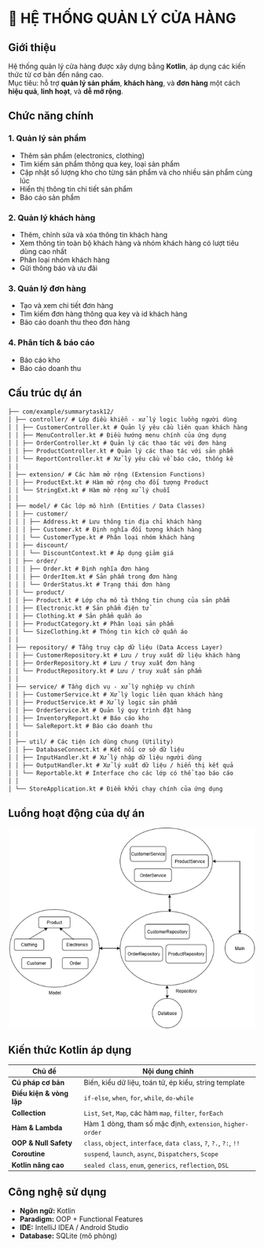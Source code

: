 # 🛒 HỆ THỐNG QUẢN LÝ CỬA HÀNG

## Giới thiệu
Hệ thống quản lý cửa hàng được xây dựng bằng **Kotlin**, áp dụng các kiến thức từ cơ bản đến nâng cao.  
Mục tiêu: hỗ trợ **quản lý sản phẩm**, **khách hàng**, và **đơn hàng** một cách **hiệu quả**, **linh hoạt**, và **dễ mở rộng**.

## Chức năng chính

### 1. Quản lý sản phẩm
- Thêm sản phẩm (electronics, clothing)  
- Tìm kiếm sản phẩm thông qua key, loại sản phẩm
- Cập nhật số lượng kho cho từng sản phẩm và cho nhiều sản phẩm cùng lúc
- Hiển thị thông tin chi tiết sản phẩm  
- Báo cáo sản phẩm  

### 2. Quản lý khách hàng
- Thêm, chỉnh sửa và xóa thông tin khách hàng
- Xem thông tin toàn bộ khách hàng và nhóm khách hàng có lượt tiêu dùng cao nhất 
- Phân loại nhóm khách hàng  
- Gửi thông báo và ưu đãi  

### 3. Quản lý đơn hàng
- Tạo và xem chi tiết đơn hàng  
- Tìm kiếm đơn hàng thông qua key và id khách hàng
- Báo cáo doanh thu theo đơn hàng  

### 4. Phân tích & báo cáo
- Báo cáo kho  
- Báo cáo doanh thu  

## Cấu trúc dự án

```
├── com/example/summarytask12/
│ ├── controller/ # Lớp điều khiển - xử lý logic luồng người dùng
│ │ ├── CustomerController.kt # Quản lý yêu cầu liên quan khách hàng
│ │ ├── MenuController.kt # Điều hướng menu chính của ứng dụng
│ │ ├── OrderController.kt # Quản lý các thao tác với đơn hàng
│ │ ├── ProductController.kt # Quản lý các thao tác với sản phẩm
│ │ └── ReportController.kt # Xử lý yêu cầu về báo cáo, thống kê
│ │
│ ├── extension/ # Các hàm mở rộng (Extension Functions)
│ │ ├── ProductExt.kt # Hàm mở rộng cho đối tượng Product
│ │ └── StringExt.kt # Hàm mở rộng xử lý chuỗi
│ │
│ ├── model/ # Các lớp mô hình (Entities / Data Classes)
│ │ ├── customer/
│ │ │ ├── Address.kt # Lưu thông tin địa chỉ khách hàng
│ │ │ ├── Customer.kt # Định nghĩa đối tượng khách hàng
│ │ │ └── CustomerType.kt # Phân loại nhóm khách hàng
│ │ ├── discount/
│ │ │ └── DiscountContext.kt # Áp dụng giảm giá
│ │ ├── order/
│ │ │ ├── Order.kt # Định nghĩa đơn hàng
│ │ │ ├── OrderItem.kt # Sản phẩm trong đơn hàng
│ │ │ └── OrderStatus.kt # Trạng thái đơn hàng
│ │ └── product/
│ │ ├── Product.kt # Lớp cha mô tả thông tin chung của sản phẩm
│ │ ├── Electronic.kt # Sản phẩm điện tử
│ │ ├── Clothing.kt # Sản phẩm quần áo
│ │ ├── ProductCategory.kt # Phân loại sản phẩm
│ │ └── SizeClothing.kt # Thông tin kích cỡ quần áo
│ │
│ ├── repository/ # Tầng truy cập dữ liệu (Data Access Layer)
│ │ ├── CustomerRepository.kt # Lưu / truy xuất dữ liệu khách hàng
│ │ ├── OrderRepository.kt # Lưu / truy xuất đơn hàng
│ │ └── ProductRepository.kt # Lưu / truy xuất sản phẩm
│ │
│ ├── service/ # Tầng dịch vụ - xử lý nghiệp vụ chính
│ │ ├── CustomerService.kt # Xử lý logic liên quan khách hàng
│ │ ├── ProductService.kt # Xử lý logic sản phẩm
│ │ ├── OrderService.kt # Quản lý quy trình đặt hàng
│ │ ├── InventoryReport.kt # Báo cáo kho
│ │ └── SaleReport.kt # Báo cáo doanh thu
│ │
│ ├── util/ # Các tiện ích dùng chung (Utility)
│ │ ├── DatabaseConnect.kt # Kết nối cơ sở dữ liệu
│ │ ├── InputHandler.kt # Xử lý nhập dữ liệu người dùng
│ │ ├── OutputHandler.kt # Xử lý xuất dữ liệu / hiển thị kết quả
│ │ └── Reportable.kt # Interface cho các lớp có thể tạo báo cáo
│ │
│ └── StoreApplication.kt # Điểm khởi chạy chính của ứng dụng
```


## Luồng hoạt động của dự án

<p align="center">
  <img src="images/project-structure.png" alt="Cấu trúc dự án" width="500"/>
</p>

## Kiến thức Kotlin áp dụng 

| Chủ đề | Nội dung chính |
|--------|----------------|
| **Cú pháp cơ bản** | Biến, kiểu dữ liệu, toán tử, ép kiểu, string template |
| **Điều kiện & vòng lặp** | `if-else`, `when`, `for`, `while`, `do-while` |
| **Collection** | `List`, `Set`, `Map`, các hàm `map`, `filter`, `forEach` |
| **Hàm & Lambda** | Hàm 1 dòng, tham số mặc định, `extension`, `higher-order` |
| **OOP & Null Safety** | `class`, `object`, `interface`, `data class`, `?`, `?.`, `?:`, `!!` |
| **Coroutine** | `suspend`, `launch`, `async`, `Dispatchers`, `Scope` |
| **Kotlin nâng cao** | `sealed class`, `enum`, `generics`, `reflection`, `DSL` |

## Công nghệ sử dụng
- **Ngôn ngữ:** Kotlin  
- **Paradigm:** OOP + Functional Features  
- **IDE:** IntelliJ IDEA / Android Studio  
- **Database:** SQLite (mô phỏng)  
